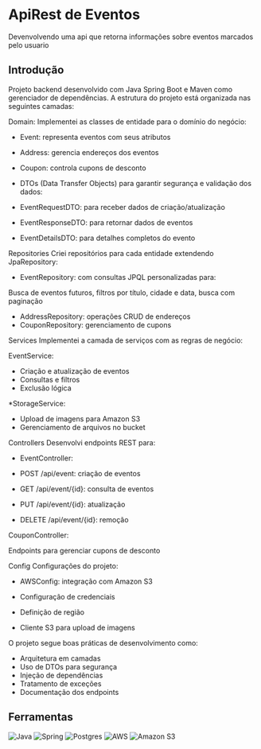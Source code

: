 # ApiRest de Eventos
Devenvolvendo uma api que retorna informações sobre eventos marcados pelo usuario 
## Introdução 
Projeto backend desenvolvido com Java Spring Boot e Maven como gerenciador de dependências. A estrutura do projeto está organizada nas seguintes camadas:


Domain:
Implementei as classes de entidade para o domínio do negócio:

* Event: representa eventos com seus atributos
* Address: gerencia endereços dos eventos
* Coupon: controla cupons de desconto
* DTOs (Data Transfer Objects) para garantir segurança e validação dos dados:

* EventRequestDTO: para receber dados de criação/atualização
* EventResponseDTO: para retornar dados de eventos
* EventDetailsDTO: para detalhes completos do evento

Repositories
Criei repositórios para cada entidade extendendo JpaRepository:

* EventRepository: com consultas JPQL personalizadas para:

Busca de eventos futuros, filtros por título, cidade e data, busca com paginação


* AddressRepository: operações CRUD de endereços
* CouponRepository: gerenciamento de cupons

Services
Implementei a camada de serviços com as regras de negócio:

EventService:

* Criação e atualização de eventos
* Consultas e filtros
* Exclusão lógica


*StorageService:

* Upload de imagens para Amazon S3
* Gerenciamento de arquivos no bucket



Controllers
Desenvolvi endpoints REST para:

* EventController:

* POST /api/event: criação de eventos
* GET /api/event/{id}: consulta de eventos
* PUT /api/event/{id}: atualização
* DELETE /api/event/{id}: remoção


CouponController:

Endpoints para gerenciar cupons de desconto



Config
Configurações do projeto:

* AWSConfig: integração com Amazon S3

* Configuração de credenciais
* Definição de região
* Cliente S3 para upload de imagens



O projeto segue boas práticas de desenvolvimento como:

* Arquitetura em camadas
* Uso de DTOs para segurança
* Injeção de dependências
* Tratamento de exceções
* Documentação dos endpoints
## Ferramentas 
![Java](https://img.shields.io/badge/java-%23ED8B00.svg?style=for-the-badge&logo=openjdk&logoColor=white)
![Spring](https://img.shields.io/badge/spring-%236DB33F.svg?style=for-the-badge&logo=spring&logoColor=white)
![Postgres](https://img.shields.io/badge/postgres-%23316192.svg?style=for-the-badge&logo=postgresql&logoColor=white)
![AWS](https://img.shields.io/badge/AWS-%23FF9900.svg?style=for-the-badge&logo=amazon-aws&logoColor=white)
![Amazon S3](https://img.shields.io/badge/Amazon%20S3-FF9900?style=for-the-badge&logo=amazons3&logoColor=white)
